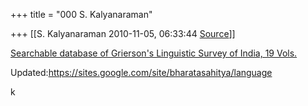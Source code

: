 +++
title = "000 S. Kalyanaraman"

+++
[[S. Kalyanaraman	2010-11-05, 06:33:44 [Source](https://groups.google.com/g/bvparishat/c/Kbu580QCIMQ)]]



[Searchable database of Grierson's Linguistic Survey of India, 19 Vols.](http://joao-roiz.jp/LSI/)

  

Updated:<https://sites.google.com/site/bharatasahitya/language>

  

k

